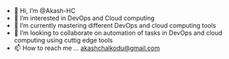 - 👋 Hi, I’m @Akash-HC
- 👀 I’m interested in DevOps and Cloud computing
- 🌱 I’m currently mastering different DevOps and cloud computing tools
- 💞️ I’m looking to collaborate on automation of tasks in DevOps and cloud computing using cuttig edge tools
- 📫 How to reach me ... akashchalkodu@gmail.com

<!---
Akash-HC/Akash-HC is a ✨ special ✨ repository because its `README.md` (this file) appears on your GitHub profile.
You can click the Preview link to take a look at your changes.
--->
